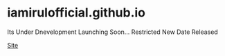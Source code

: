 # iamirulofficial.github.io
Its Under Dnevelopment Launching Soon...
Restricted New Date Released

[Site](https://iamirulofficial.github.io/)
